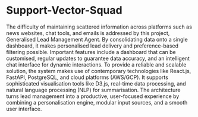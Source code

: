 # Support-Vector-Squad

The difficulty of maintaining scattered information across platforms such as news websites, chat tools, and emails is addressed by this project, Generalised Lead Management Agent. By consolidating data onto a single dashboard, it makes personalised lead delivery and preference-based filtering possible. Important features include a dashboard that can be customised, regular updates to guarantee data accuracy, and an intelligent chat interface for dynamic interactions. To provide a reliable and scalable solution, the system makes use of contemporary technologies like React.js, FastAPI, PostgreSQL, and cloud platforms (AWS/GCP). It supports sophisticated visualisation tools like D3.js, real-time data processing, and natural language processing (NLP) for summarisation. The architecture turns lead management into a productive, user-focused experience by combining a personalisation engine, modular input sources, and a smooth user interface.
